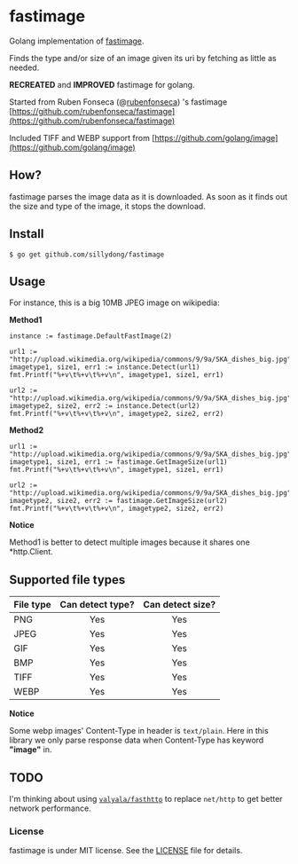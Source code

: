 # fastimage

Golang implementation of [fastimage](https://pypi.python.org/pypi/fastimage/0.2.1).

Finds the type and/or size of an image given its uri by fetching as little as needed.

**RECREATED** and **IMPROVED** fastimage for golang.

Started from Ruben Fonseca (@[rubenfonseca](http://twitter.com/rubenfonseca)) 's fastimage [https://github.com/rubenfonseca/fastimage](https://github.com/rubenfonseca/fastimage)

Included TIFF and WEBP support from [https://github.com/golang/image](https://github.com/golang/image)

## How?

fastimage parses the image data as it is downloaded. As soon as it finds out
the size and type of the image, it stops the download.

## Install

    $ go get github.com/sillydong/fastimage

## Usage

For instance, this is a big 10MB JPEG image on wikipedia:

**Method1**

	instance := fastimage.DefaultFastImage(2)

	url1 := "http://upload.wikimedia.org/wikipedia/commons/9/9a/SKA_dishes_big.jpg"
	imagetype1, size1, err1 := instance.Detect(url1)
	fmt.Printf("%+v\t%+v\t%+v\n", imagetype1, size1, err1)

	url2 := "http://upload.wikimedia.org/wikipedia/commons/9/9a/SKA_dishes_big.jpg"
	imagetype2, size2, err2 := instance.Detect(url2)
	fmt.Printf("%+v\t%+v\t%+v\n", imagetype2, size2, err2)


**Method2**

	url1 := "http://upload.wikimedia.org/wikipedia/commons/9/9a/SKA_dishes_big.jpg"
	imagetype1, size1, err1 := fastimage.GetImageSize(url1)
	fmt.Printf("%+v\t%+v\t%+v\n", imagetype1, size1, err1)

	url2 := "http://upload.wikimedia.org/wikipedia/commons/9/9a/SKA_dishes_big.jpg"
	imagetype2, size2, err2 := fastimage.GetImageSize(url2)
	fmt.Printf("%+v\t%+v\t%+v\n", imagetype2, size2, err2)

**Notice**

Method1 is better to detect multiple images because it shares one *http.Client.

## Supported file types

| File type | Can detect type? | Can detect size? |
|-----------|:----------------:|:----------------:|
| PNG       | Yes              | Yes              |
| JPEG      | Yes              | Yes              |
| GIF       | Yes              | Yes              |
| BMP       | Yes              | Yes              |
| TIFF      | Yes              | Yes              |
| WEBP      | Yes              | Yes              |

**Notice**

Some webp images' Content-Type in header is `text/plain`. Here in this library we only parse response data when Content-Type has keyword **"image"** in.


## TODO

I'm thinking about using [`valyala/fasthttp`](https://github.com/valyala/fasthttp) to replace `net/http` to get better network performance.

### License

fastimage is under MIT license. See the [LICENSE](https://github.com/sillydong/fastimage/blob/master/LICENSE) file for details.
